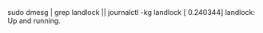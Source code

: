 <div id="termynal" data-termynal>
    <span data-ty="input"><span class="file-path"></span>sudo dmesg | grep landlock || journalctl -kg landlock</span>
    <span data-ty>[    0.240344] landlock: Up and running.</span>
</div>